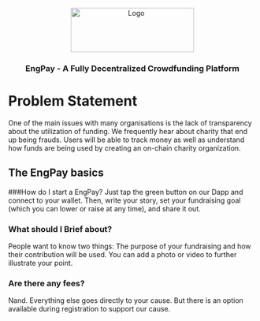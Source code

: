 <div id="top"></div>
<br />

<div align="center" className="bg-white">
  <a href="https://github.com/EngPay/">
    <img className="bg-white" src="packages/frontend/public/logo_with_text.png" alt="Logo" width="250" height="90">
  </a>

<h3 align="center">EngPay - A Fully Decentralized Crowdfunding Platform</h3>
  
</div>

# Problem Statement 

One of the main issues with many organisations is the lack of transparency about the utilization of funding. We frequently hear about charity that end up being frauds. Users will be able to track money as well as understand how funds are being used by creating an on-chain charity organization.

## The EngPay basics
###How do I start a EngPay?
Just tap the green button on our Dapp and connect to your wallet. Then, write your story, set your fundraising goal (which you can lower or raise at any time), and share it out.

### What should I Brief about?
People want to know two things: The purpose of your fundraising and how their contribution will be used. You can add a photo or video to further illustrate your point.

### Are there any fees?
Nand. Everything else goes directly to your cause.
But there is an option available during registration to support our cause. 

###
